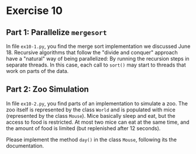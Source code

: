 # Exercise 10

## Part 1: Parallelize `mergesort`

In file `ex10-1.py`, you find the merge sort implementation we discussed June 18. Recursive algorithms that follow the "divide and conquer" approach have a "natural" way of being parallelized: By running the recursion steps in separate threads. In this case, each call to `sort()` may start to threads that work on parts of the data.

## Part 2: Zoo Simulation

In file `ex10-2.py`, you find parts of an implementation to simulate a zoo. The zoo itself is represented by the class `World` and is populated with mice (represented by the class `Mouse`). Mice basically sleep and eat, but the access to food is restricted. At most two mice can eat at the same time, and the amount of food is limited (but replenished after 12 seconds).

Please implement the method `day()` in the class `Mouse`, following its the documentation.

